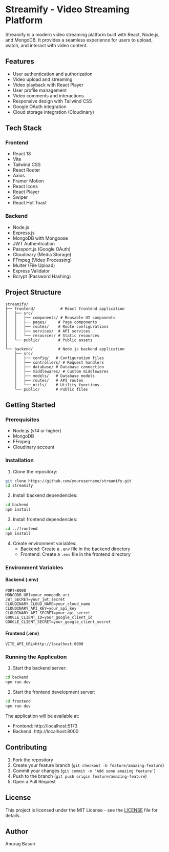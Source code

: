 # Streamify - Video Streaming Platform

Streamify is a modern video streaming platform built with React, Node.js, and MongoDB. It provides a seamless experience for users to upload, watch, and interact with video content.

## Features

- User authentication and authorization
- Video upload and streaming
- Video playback with React Player
- User profile management
- Video comments and interactions
- Responsive design with Tailwind CSS
- Google OAuth integration
- Cloud storage integration (Cloudinary)

## Tech Stack

### Frontend
- React 18
- Vite
- Tailwind CSS
- React Router
- Axios
- Framer Motion
- React Icons
- React Player
- Swiper
- React Hot Toast

### Backend
- Node.js
- Express.js
- MongoDB with Mongoose
- JWT Authentication
- Passport.js (Google OAuth)
- Cloudinary (Media Storage)
- FFmpeg (Video Processing)
- Multer (File Upload)
- Express Validator
- Bcrypt (Password Hashing)

## Project Structure

```
streamify/
├── frontend/           # React frontend application
│   ├── src/
│   │   ├── components/ # Reusable UI components
│   │   ├── pages/     # Page components
│   │   ├── routes/    # Route configurations
│   │   ├── services/  # API services
│   │   └── resources/ # Static resources
│   └── public/        # Public assets
│
└── backend/           # Node.js backend application
    ├── src/
    │   ├── config/   # Configuration files
    │   ├── controllers/ # Request handlers
    │   ├── database/ # Database connection
    │   ├── middlewares/ # Custom middlewares
    │   ├── models/   # Database models
    │   ├── routes/   # API routes
    │   └── utils/    # Utility functions
    └── public/       # Public files
```

## Getting Started

### Prerequisites

- Node.js (v14 or higher)
- MongoDB
- FFmpeg
- Cloudinary account

### Installation

1. Clone the repository:
```bash
git clone https://github.com/yourusername/streamify.git
cd streamify
```

2. Install backend dependencies:
```bash
cd backend
npm install
```

3. Install frontend dependencies:
```bash
cd ../frontend
npm install
```

4. Create environment variables:
   - Backend: Create a `.env` file in the backend directory
   - Frontend: Create a `.env` file in the frontend directory

### Environment Variables

#### Backend (.env)
```
PORT=8000
MONGODB_URI=your_mongodb_uri
JWT_SECRET=your_jwt_secret
CLOUDINARY_CLOUD_NAME=your_cloud_name
CLOUDINARY_API_KEY=your_api_key
CLOUDINARY_API_SECRET=your_api_secret
GOOGLE_CLIENT_ID=your_google_client_id
GOOGLE_CLIENT_SECRET=your_google_client_secret
```

#### Frontend (.env)
```
VITE_API_URL=http://localhost:8000
```

### Running the Application

1. Start the backend server:
```bash
cd backend
npm run dev
```

2. Start the frontend development server:
```bash
cd frontend
npm run dev
```

The application will be available at:
- Frontend: http://localhost:5173
- Backend: http://localhost:8000

## Contributing

1. Fork the repository
2. Create your feature branch (`git checkout -b feature/amazing-feature`)
3. Commit your changes (`git commit -m 'Add some amazing feature'`)
4. Push to the branch (`git push origin feature/amazing-feature`)
5. Open a Pull Request

## License

This project is licensed under the MIT License - see the [LICENSE](LICENSE) file for details.

## Author

Anurag Basuri